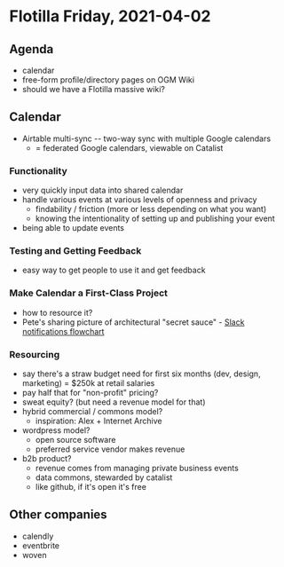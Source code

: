 # Flotilla Friday, 2021-04-02

## Agenda

- calendar
- free-form profile/directory pages on OGM Wiki
- should we have a Flotilla massive wiki?

## Calendar

- Airtable multi-sync -- two-way sync with multiple Google calendars
    - = federated Google calendars, viewable on Catalist

### Functionality
- very quickly input data into shared calendar
- handle various events at various levels of openness and privacy
    - findability / friction (more or less depending on what you want)
    - knowing the intentionality of setting up and publishing your event
- being able to update events

### Testing and Getting Feedback
- easy way to get people to use it and get feedback

### Make Calendar a First-Class Project
- how to resource it?
- Pete's sharing picture of architectural "secret sauce" - [Slack notifications flowchart](https://miro.medium.com/max/1400/1*ZGZ9a-m8yNrliqppeU1qJg.jpeg)

### Resourcing

- say there's a straw budget need for first six months (dev, design, marketing) = $250k at retail salaries
- pay half that for "non-profit" pricing?
- sweat equity?  (but need a revenue model for that)
- hybrid commercial / commons model?
    - inspiration: Alex + Internet Archive
- wordpress model?
    - open source software
    - preferred service vendor makes revenue
- b2b product?
    - revenue comes from managing private business events
    - data commons, stewarded by catalist
    - like github, if it's open it's free

## Other companies

- calendly
- eventbrite
- woven